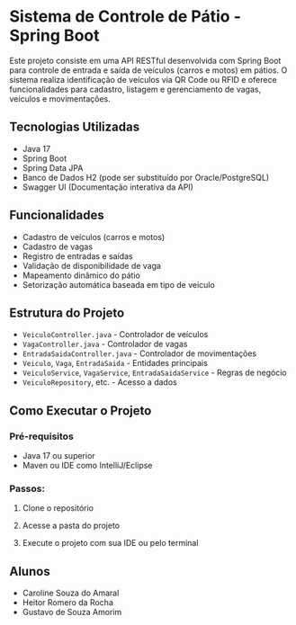 # Sistema de Controle de Pátio - Spring Boot

Este projeto consiste em uma API RESTful desenvolvida com Spring Boot para controle de entrada e saída de veículos (carros e motos) em pátios. O sistema realiza identificação de veículos via QR Code ou RFID e oferece funcionalidades para cadastro, listagem e gerenciamento de vagas, veículos e movimentações.

## Tecnologias Utilizadas

* Java 17
* Spring Boot
* Spring Data JPA
* Banco de Dados H2 (pode ser substituído por Oracle/PostgreSQL)
* Swagger UI (Documentação interativa da API)

## Funcionalidades

* Cadastro de veículos (carros e motos)
* Cadastro de vagas
* Registro de entradas e saídas
* Validação de disponibilidade de vaga
* Mapeamento dinâmico do pátio
* Setorização automática baseada em tipo de veículo

## Estrutura do Projeto

* `VeiculoController.java` - Controlador de veículos
* `VagaController.java` - Controlador de vagas
* `EntradaSaidaController.java` - Controlador de movimentações
* `Veiculo`, `Vaga`, `EntradaSaida` - Entidades principais
* `VeiculoService`, `VagaService`, `EntradaSaidaService` - Regras de negócio
* `VeiculoRepository`, etc. - Acesso a dados

## Como Executar o Projeto

### Pré-requisitos

* Java 17 ou superior
* Maven ou IDE como IntelliJ/Eclipse

### Passos:

1. Clone o repositório

2. Acesse a pasta do projeto

3. Execute o projeto com sua IDE ou pelo terminal

## Alunos

* Caroline Souza do Amaral
* Heitor Romero da Rocha
* Gustavo de Souza Amorim


